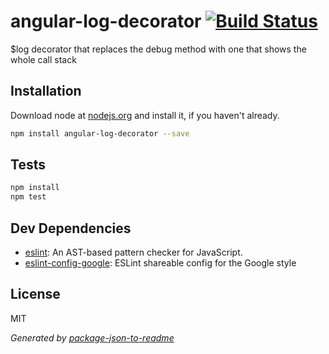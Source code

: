 # angular-log-decorator [![Build Status](https://travis-ci.org/Knorcedger/angular-log-decorator.png?branch=master)](https://travis-ci.org/Knorcedger/angular-log-decorator)

$log decorator that replaces the debug method with one that shows the whole call stack

## Installation

Download node at [nodejs.org](http://nodejs.org) and install it, if you haven't already.

```sh
npm install angular-log-decorator --save
```

## Tests

```sh
npm install
npm test
```

## Dev Dependencies

- [eslint](https://github.com/eslint/eslint): An AST-based pattern checker for JavaScript.
- [eslint-config-google](https://github.com/google/eslint-config-google): ESLint shareable config for the Google style


## License

MIT

_Generated by [package-json-to-readme](https://github.com/zeke/package-json-to-readme)_
